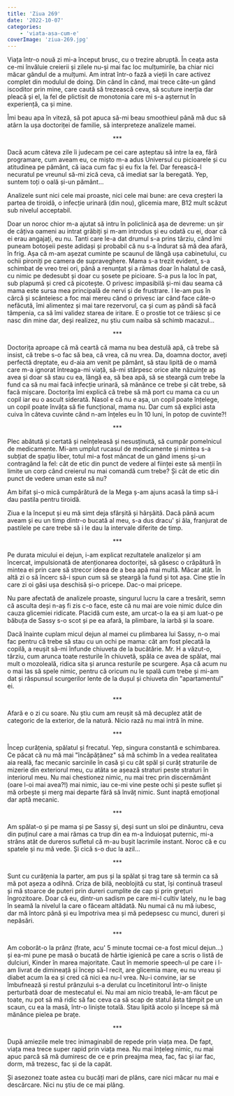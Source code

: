 ```yaml
---
title: 'Ziua 269'
date: '2022-10-07'
categories:
    - 'viata-asa-cum-e'
coverImage: 'ziua-269.jpg'
---
```


Viața într-o nouă zi mi-a început brusc, cu o trezire abruptă. În ceața asta ce-mi învăluie creierii și zilele nu-și mai fac loc mulțumirile, ba chiar nici măcar gândul de a mulțumi. Am intrat într-o fază a vieții în care activez complet din modulul de doing. Din când în când, mai trece câte-un gând iscoditor prin mine, care caută să trezească ceva, să scuture inerția dar pleacă și el, la fel de plictisit de monotonia care mi s-a așternut în experiență, ca și mine.

Îmi beau apa în viteză, să pot apuca să-mi beau smoothieul până mă duc să atârn la ușa doctoriței de familie, să interpreteze analizele mamei.

<p style="text-align: center;">***</p>

Dacă acum câteva zile îi judecam pe cei care așteptau să intre la ea, fără programare, cum aveam eu, ce mișto m-a adus Universul cu picioarele și cu atitudinea pe pământ, că iaca cum fac și eu fix la fel. Dar ferească-l necuratul pe vreunul să-mi zică ceva, că imediat sar la beregată. Yep, suntem toți o oală și-un pământ…

Analizele sunt nici cele mai proaste, nici cele mai bune: are ceva creșteri la partea de tiroidă, o infecție urinară (din nou), glicemia mare, B12 mult scăzut sub nivelul acceptabil.

Doar un noroc chior m-a ajutat să intru în policlinică așa de devreme: un șir de câțiva oameni au intrat grăbiți și m-am introdus și eu odată cu ei, doar că ei erau angajați, eu nu. Tanti care le-a dat drumul s-a prins târziu, când îmi puneam botoșeii peste adidași și probabil că nu s-a îndurat să mă dea afară, în frig. Așa că m-am așezat cuminte pe scaunul de lângă ușa cabinetului, cu ochii pironiți pe camera de supraveghere. Mama s-a trezit evident, s-a schimbat de vreo trei ori, până a renunțat și a rămas doar în halatul de casă, cu nimic pe dedesubt și doar cu șosete pe picioare. S-a pus la loc în pat, sub plapumă și cred că picotește. O privesc impasibilă și-mi dau seama că mama este sursa mea principală de nervi și de frustrare. I le-am pus în cârcă și scânteiesc a foc mai mereu când o privesc iar când face câte-o nefăcută, îmi alimentez și mai tare rezervorul, ca și cum aș pândi să facă tâmpenia, ca să îmi validez starea de iritare. E o prostie tot ce trăiesc și ce nasc din mine dar, deși realizez, nu știu cum naiba să schimb macazul…

<p style="text-align: center;">***</p>

Doctorița aproape că mă ceartă că mama nu bea destulă apă, că trebe să insist, că trebe s-o fac să bea, că vrea, că nu vrea. Da, doamna doctor, aveți perfectă dreptate, eu d-aia am venit pe pământ, să stau lipită de o mamă care m-a ignorat întreaga-mi viață, să-mi stârpesc orice alte năzuințe aș avea și doar să stau cu ea, lângă ea, să bea apă, să se steargă cum trebe la fund ca să nu mai facă infecție urinară, să mănânce ce trebe și cât trebe, să facă mișcare. Doctorița îmi explică că trebe să mă port cu mama ca cu un copil iar eu o ascult siderată. Nasol e că nu e așa, un copil poate înțelege, un copil poate învăța să fie funcțional, mama nu. Dar cum să explici asta cuiva în câteva cuvinte când n-am înțeles eu în 10 luni, în potop de cuvinte?!

<p style="text-align: center;">***</p>

Plec abătută și certată și neînțeleasă și nesusținută, să cumpăr pomelnicul de medicamente. Mi-am umplut rucasul de medicamente și mintea s-a subțiat de spațiu liber, totul mi-a fost mâncat de un gând imens și-un contragând la fel: cât de etic din punct de vedere al ființei este să menții în limite un corp când creierul nu mai comandă cum trebe? Și cât de etic din punct de vedere uman este să nu?

Am bifat și-o mică cumpărătură de la Mega ș-am ajuns acasă la timp să-i dau pastila pentru tiroidă.

Ziua e la început și eu mă simt deja sfârșită și hârșâită. Dacă până acum aveam și eu un timp dintr-o bucată al meu, s-a dus dracu' și ăla, franjurat de pastilele pe care trebe să i le dau la intervale diferite de timp.

<p style="text-align: center;">***</p>

Pe durata micului ei dejun, i-am explicat rezultatele analizelor și am încercat, impulsionată de atenționarea doctoriței, să găsesc o crăpătură în mintea ei prin care să strecor ideea de a bea apă mai multă. Măcar atât. În altă zi o să încerc să-i spun cum să se șteargă la fund și tot așa. Cine știe în care zi oi găsi ușa deschisă și-o pricepe. Dac-o mai pricepe.

Nu pare afectată de analizele proaste, singurul lucru la care a tresărit, semn că asculta deși n-aș fi zis c-o face, este că nu mai are voie nimic dulce din cauza glicemiei ridicate. Placidă cum este, am urcat-o la ea și am luat-o pe băbuța de Sassy s-o scot și pe ea afară, la plimbare, la iarbă și la soare.

Dacă înainte cuplam micul dejun al mamei cu plimbarea lui Sassy, n-o mai fac pentru că trebe să stau cu un ochi pe mama: cât am fost plecată la copilă, a reușit să-mi înfunde chiuveta de la bucătărie. Mr. H a văzut-o, târziu, cum arunca toate resturile în chiuvetă, spăla ce avea de spălat, mai mult o mozoleală, ridica sita și arunca resturile pe scurgere. Așa că acum nu o mai las să spele nimic, pentru că oricum nu le spală cum trebe și mi-am dat și răspunsul scurgerilor lente de la dușul și chiuveta din "apartamentul" ei.

<p style="text-align: center;">***</p>

Afară e o zi cu soare. Nu știu cum am reușit să mă decuplez atât de categoric de la exterior, de la natură. Nicio rază nu mai intră în mine.

<p style="text-align: center;">***</p>

Încep curățenia, spălatul și frecatul. Yep, singura constantă e schimbarea. Ce păcat că nu mă mai "încăpățânez" să mă schimb în a vedea realitatea aia reală, fac mecanic sarcinile în casă și cu cât spăl și curăț straturile de mizerie din exteriorul meu, cu atâta se așează straturi peste straturi în interiorul meu. Nu mai chestionez nimic, nu mai trec prin discernământ (oare l-oi mai avea?!) mai nimic, iau ce-mi vine peste ochi și peste suflet și mă orbește și merg mai departe fără să învăț nimic. Sunt inaptă emoțional dar aptă mecanic.

<p style="text-align: center;">***</p>

Am spălat-o și pe mama și pe Sassy și, deși sunt un sloi pe dinăuntru, ceva din puținul care a mai rămas ca trup din ea m-a înduioșat puternic, mi-a strâns atât de dureros sufletul că m-au bușit lacrimile instant. Noroc că e cu spatele și nu mă vede. Și cică s-o duc la azil…

<p style="text-align: center;">***</p>

Sunt cu curățenia la parter, am pus și la spălat și trag tare să termin ca să mă pot așeza a odihnă. Criza de bilă, neoblojită cu stat, își continuă traseul și mă stoarce de puteri prin dureri cumplite de cap și prin grețuri îngrozitoare. Doar că eu, dintr-un sadism pe care mi-l cultiv lately, nu le bag în seamă la nivelul la care o făceam altădată. Nu numai că nu mă iubesc, dar mă întorc până și eu împotriva mea și mă pedepsesc cu munci, dureri și nepăsări.

<p style="text-align: center;">***</p>

Am coborât-o la prânz (frate, acu' 5 minute tocmai ce-a fost micul dejun…) și ea-mi pune pe masă o bucată de hârtie igienică pe care a scris o listă de dulciuri, Kinder în marea majoritate. Caut în memorie speech-ul pe care i l-am livrat de dimineață și încep să-l recit, are glicemia mare, eu nu vreau și diabet acum la ea și cred că nici ea nu-l vrea. Nu-i convine, iar se îmbufnează și restul prânzului s-a derulat cu încetinitorul într-o liniște perturbată doar de mestecatul ei. Nu mai am nicio treabă, le-am făcut pe toate, nu pot să mă ridic să fac ceva ca să scap de statul ăsta tâmpit pe un scaun, cu ea la masă, într-o liniște totală. Stau lipită acolo și începe să mă mănânce pielea pe brațe.

<p style="text-align: center;">***</p>

După amiezile mele trec inimaginabil de repede prin viața mea. De fapt, viața mea trece super rapid prin viața mea. Nu mai înțeleg nimic, nu mai apuc parcă să mă dumiresc de ce e prin preajma mea, fac, fac și iar fac, dorm, mă trezesc, fac și de la capăt.

Și asezonez toate astea cu bucăți mari de plâns, care nici măcar nu mai e descărcare. Nici nu știu de ce mai plâng.
